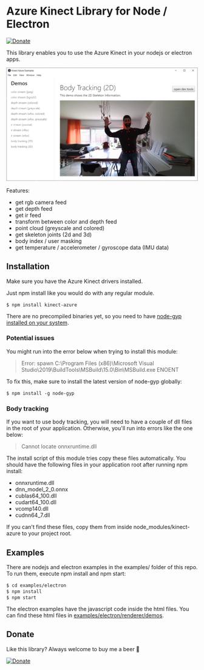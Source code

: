 # Azure Kinect Library for Node / Electron

[![Donate](https://img.shields.io/badge/Donate-PayPal-green.svg)](https://www.paypal.com/cgi-bin/webscr?cmd=_donations&business=NUZP3U3QZEQV2&currency_code=EUR&source=url)

This library enables you to use the Azure Kinect in your nodejs or electron apps.

![screenshot of skeleton 2d demo](examples/screenshots/screenshot-demos-body-tracking-2d.png)

Features:

- get rgb camera feed
- get depth feed
- get ir feed
- transform between color and depth feed
- point cloud (greyscale and colored)
- get skeleton joints (2d and 3d)
- body index / user masking
- get temperature / accelerometer / gyroscope data (IMU data)

## Installation

Make sure you have the Azure Kinect drivers installed.

Just npm install like you would do with any regular module. 

```
$ npm install kinect-azure
```

There are no precompiled binaries yet, so you need to have [node-gyp installed on your system](https://github.com/nodejs/node-gyp).

### Potential issues

You might run into the error below when trying to install this module:

> Error: spawn C:\Program Files (x86)\Microsoft Visual Studio\2019\BuildTools\MSBuild\15.0\Bin\MSBuild.exe ENOENT

To fix this, make sure to install the latest version of node-gyp globally:

```
$ npm install -g node-gyp
```

### Body tracking

If you want to use body tracking, you will need to have a couple of dll files in the root of your application. Otherwise, you'll run into errors like the one below:

> Cannot locate onnxruntime.dll

The install script of this module tries copy these files automatically. You should have the following files in your application root after running npm install:

- onnxruntime.dll
- dnn_model_2_0.onnx
- cublas64_100.dll
- cudart64_100.dll
- vcomp140.dll
- cudnn64_7.dll

If you can't find these files, copy them from inside node_modules/kinect-azure to your project root.

## Examples

There are nodejs and electron examples in the examples/ folder of this repo. To run them, execute npm install and npm start:

```
$ cd examples/electron
$ npm install
$ npm start
```

The electron examples have the javascript code inside the html files. You can find these html files in [examples/electron/renderer/demos](examples/electron/renderer/demos).

## Donate

Like this library? Always welcome to buy me a beer 🍺

[![Donate](https://img.shields.io/badge/Donate-PayPal-green.svg)](https://www.paypal.com/cgi-bin/webscr?cmd=_donations&business=NUZP3U3QZEQV2&currency_code=EUR&source=url)